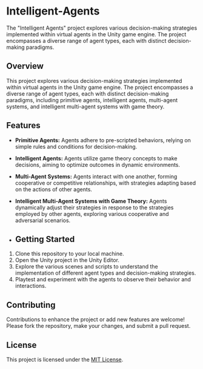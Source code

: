 # Intelligent-Agents
The "Intelligent Agents" project explores various decision-making strategies implemented within virtual agents in the Unity game engine. The project encompasses a diverse range of agent types, each with distinct decision-making paradigms.

## Overview
This project explores various decision-making strategies implemented within virtual agents in the Unity game engine. The project encompasses a diverse range of agent types, each with distinct decision-making paradigms, including primitive agents, intelligent agents, multi-agent systems, and intelligent multi-agent systems with game theory.

## Features
- **Primitive Agents:** Agents adhere to pre-scripted behaviors, relying on simple rules and conditions for decision-making.
- **Intelligent Agents:** Agents utilize game theory concepts to make decisions, aiming to optimize outcomes in dynamic environments.
- **Multi-Agent Systems:** Agents interact with one another, forming cooperative or competitive relationships, with strategies adapting based on the actions of other agents.
- **Intelligent Multi-Agent Systems with Game Theory:** Agents dynamically adjust their strategies in response to the strategies employed by other agents, exploring various cooperative and adversarial scenarios.

- ## Getting Started
1. Clone this repository to your local machine.
2. Open the Unity project in the Unity Editor.
3. Explore the various scenes and scripts to understand the implementation of different agent types and decision-making strategies.
4. Playtest and experiment with the agents to observe their behavior and interactions.

## Contributing
Contributions to enhance the project or add new features are welcome! Please fork the repository, make your changes, and submit a pull request.

## License
This project is licensed under the [MIT License](LICENSE).
